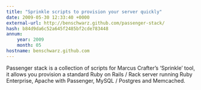 ```yaml
---
title: "Sprinkle scripts to provision your server quickly"
date: 2009-05-30 12:33:40 +0000
external-url: http://benschwarz.github.com/passenger-stack/
hash: b84d9da6c52a645f2485bf2cde783448
annum:
    year: 2009
    month: 05
hostname: benschwarz.github.com
---
```


Passenger stack is a collection of scripts for Marcus Crafter’s ‘Sprinkle’ tool, it allows you provision a standard Ruby on Rails / Rack server running Ruby Enterprise, Apache with Passenger, MySQL / Postgres and Memcached.
